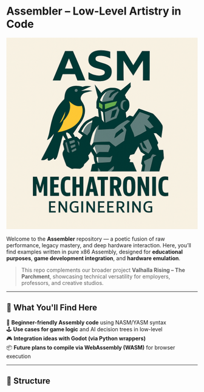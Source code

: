 # Assembler – Low-Level Artistry in Code

![Python + ASM](assembler_logo.png)

Welcome to the **Assembler** repository — a poetic fusion of raw performance, legacy mastery, and deep hardware interaction. Here, you’ll find examples written in pure x86 Assembly, designed for **educational purposes**, **game development integration**, and **hardware emulation**.

> This repo complements our broader project **Valhalla Rising – The Parchment**, showcasing technical versatility for employers, professors, and creative studios.

---

## 🚀 What You'll Find Here

🧠 **Beginner-friendly Assembly code** using NASM/YASM syntax  
🕹️ **Use cases for game logic** and AI decision trees in low-level  
🎮 **Integration ideas with Godot (via Python wrappers)**  
📦 **Future plans to compile via WebAssembly (WASM)** for browser execution  

---

## 📂 Structure
